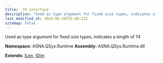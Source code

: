 ```yaml
---
title: _74 interface
description: "Used as type argument for fixed size types, indicates a length of 74  "
last_modified_at: 2024-06-28T15:48:21Z
sitemap: false
---
```


Used as type argument for fixed size types, indicates a length of 74 

**Namespace:** ASNA.QSys.Runtime
**Assembly:** ASNA.QSys.Runtime.dll

**Extends:** [ILen](/reference/runtime/qsys-runtime/i-len.html), [IDim](/reference/runtime/qsys-runtime/i-dim.html)
<br>
<br>

